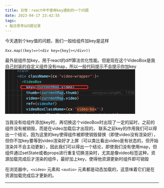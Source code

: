 ```yaml
---
title: 日常：react中不使用key遇到的一个问题
date: 2023-04-17 23:42:55
tags:
- 每日思考&问题记录
---
```


今天遇到个key值的问题，我们一般给组件加key是这样
```
Xxx.map((key)=>(<div key={key}></div>))
```
最外层组件加key，用于react的diff算法优化性能。但是现在这个VideoBox是我自己封装的自定义组件没有map，所以一般代码提示不会提示你加key
![组件截图](/picture/20230418005129.png)

当我没有给组件添加key时，再切换这个videoBox时出现了一定的延时，之前的组件没有被销毁，而是在video加载后才出现的，
联系之前key的作用我们可以得出一个结论，因为这里的key使得组件被即使销毁替换（即使video没有渲染好），但你不加key要等到video渲染好才上屏（可以类比看出video是有状态的，但开始渲染并不会主动更新），因此我们可以得出一个结论，即使我们没有使用map，但组件通过setState或者props进行重复切换渲染时，尤其是像video标签这种，资源加载完成后才渲染的组件，最好加上key，使得他资源更新时组件即可销毁

在浏览器中，``<video>`` 元素和 ``<audio>`` 元素都是动态加载的，这意味着它们是在资源加载完成后才更新的。

---
